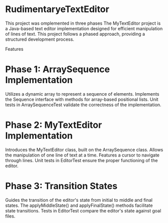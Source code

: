 # RudimentaryeTextEditor
This project was omplemented in three phases
The MyTextEditor project is a Java-based text editor implementation designed for efficient manipulation of lines of text. This project follows a phased approach, providing a structured development process.

Features
# Phase 1: ArraySequence Implementation

Utilizes a dynamic array to represent a sequence of elements.
Implements the Sequence interface with methods for array-based positional lists.
Unit tests in ArraySequenceTest validate the correctness of the implementation.

# Phase 2: MyTextEditor Implementation

Introduces the MyTextEditor class, built on the ArraySequence class.
Allows the manipulation of one line of text at a time.
Features a cursor to navigate through lines.
Unit tests in EditorTest ensure the proper functioning of the editor.

# Phase 3: Transition States

Guides the transition of the editor's state from initial to middle and final states.
The applyMiddleState() and applyFinalState() methods facilitate state transitions.
Tests in EditorTest compare the editor's state against goal files.
